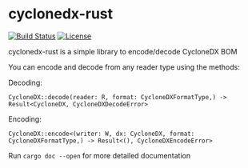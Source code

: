 # cyclonedx-rust

[![Build Status](https://github.com/doddi/cyclonedx-rust/actions/workflows/CI.yml/badge.svg)](https://github.com/doddi/cyclonedx-rust/actions/workflows/CI.yml)
[![License](https://img.shields.io/badge/license-Apache%202.0-brightgreen.svg)](LICENSE)

cyclonedx-rust is a simple library to encode/decode CycloneDX BOM


You can encode and decode from any reader type using the methods:

Decoding:
```
CycloneDX::decode(reader: R, format: CycloneDXFormatType,) -> Result<CycloneDX, CycloneDXDecodeError>
```


Encoding:
```
CycloneDX::encode<(writer: W, dx: CycloneDX, format: CycloneDXFormatType,) -> Result<(), CycloneDXEncodeError>
```

Run `cargo doc --open` for more detailed documentation
